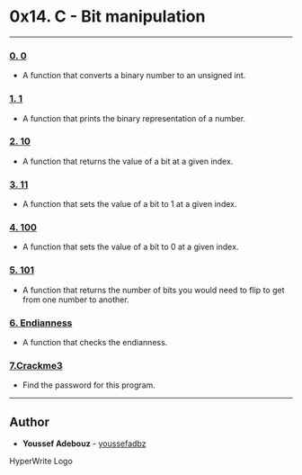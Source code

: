 # 0x14. C - Bit manipulation

---
### [0. 0](./0-binary_to_uint.c)
* A function that converts a binary number to an unsigned int.


### [1. 1](./1-print_binary.c)
* A function that prints the binary representation of a number.


### [2. 10](./2-get_bit.c)
* A function that returns the value of a bit at a given index.


### [3. 11](./3-set_bit.c)
* A function that sets the value of a bit to 1 at a given index.


### [4. 100](./4-clear_bit.c)
* A function that sets the value of a bit to 0 at a given index.


### [5. 101](./5-flip_bits.c)
* A function that returns the number of bits you would need to flip to get from one number to another.

### [6. Endianness](./100-get_endianness.c)
* A function that checks the endianness.

### [7.Crackme3](./101-password)
* Find the password for this program.

---

## Author
* **Youssef Adebouz** - [youssefadbz](https://github.com/youssefadbz)

HyperWrite Logo

